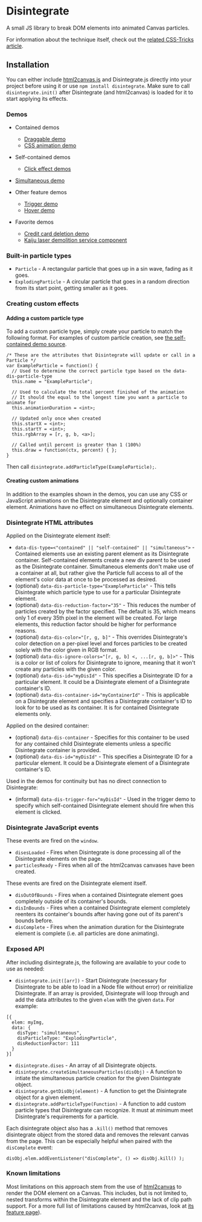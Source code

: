 # Disintegrate
A small JS library to break DOM elements into animated Canvas particles.

For information about the technique itself, check out the [related CSS-Tricks article](https://css-tricks.com/adding-particle-effects-to-dom-elements-with-canvas/).

## Installation

You can either include [html2canvas.js](https://github.com/niklasvh/html2canvas/releases) and Disintegrate.js directly into your project before using it or use `npm install disintegrate`. Make sure to call `disintegrate.init()` after Disintegrate (and html2canvas) is loaded for it to start applying its effects. 

### Demos

- Contained demos
	- [Draggable demo](https://zachsaucier.github.io/Disintegrate/disintegrate-draggable.html)
	- [CSS animation demo](https://zachsaucier.github.io/Disintegrate/disintegrate-contain.html)

- Self-contained demos
	- [Click effect demos](https://zachsaucier.github.io/Disintegrate/disintegrate-self-contained.html)

- [Simultaneous demo](https://zachsaucier.github.io/Disintegrate/disintegrate-simultaneous.html)

- Other feature demos
	- [Trigger demo](https://zachsaucier.github.io/Disintegrate/disintegrate-trigger.html)
	- [Hover demo](https://zachsaucier.github.io/Disintegrate/disintegrate-hover.html)

- Favorite demos
  - [Credit card deletion demo](https://codepen.io/Zeaklous/pen/OowezM)
  - [Kaiju laser demolition service component](https://codepen.io/ZachSaucier/pen/jOmNVaK)

### Built-in particle types

- `Particle` - A rectangular particle that goes up in a sin wave, fading as it goes.
- `ExplodingParticle` - A circular particle that goes in a random direction from its start point, getting smaller as it goes.

### Creating custom effects

#### Adding a custom particle type

To add a custom particle type, simply create your particle to match the following format. For examples of custom particle creation, see [the self-contained demo source](https://github.com/ZachSaucier/Disintegrate/blob/gh-pages/disintegrate-self-contained.html). 

```
/* These are the attributes that Disintegrate will update or call in a Particle */
var ExampleParticle = function() {
  // Used to determine the correct particle type based on the data-dis-particle-type
  this.name = "ExampleParticle";
  
  // Used to calculate the total percent finished of the animation
  // It should the equal to the longest time you want a particle to animate for
  this.animationDuration = <int>;

  // Updated only once when created
  this.startX = <int>;
  this.startY = <int>;
  this.rgbArray = [r, g, b, <a>];
  
  // Called until percent is greater than 1 (100%)
  this.draw = function(ctx, percent) { };
}
```

Then call `disintegrate.addParticleType(ExampleParticle);`.

#### Creating custom animations

In addition to the examples shown in the demos, you can use any CSS or JavaScript animations on the Disintegrate element and optionally container element. Animations have no effect on simultaneous Disintegrate elements.  

### Disintegrate HTML attributes

Applied on the Disintegrate element itself:

- `data-dis-type=<"contained" || "self-contained" || "simultaneous">` - Contained elements use an existing parent element as its Disintegrate container. Self-contained elements create a new div parent to be used as the Disintegrate container. Simultaneous elements don't make use of a container at all, but rather give the Particle full access to all of the element's color data at once to be processed as desired. 
- (optional) `data-dis-particle-type="ExampleParticle"` - This tells Disintegrate which particle type to use for a particular Disintegrate element. 
- (optional) `data-dis-reduction-factor="35"` - This reduces the number of particles created by the factor specified. The default is 35, which means only 1 of every 35th pixel in the element will be created. For large elements, this reduction factor should be higher for performance reasons. 
- (optional) `data-dis-color="[r, g, b]"` - This overrides Disintegrate's color detection on a per-pixel level and forces particles to be created solely with the color given in RGB format. 
- (optional) `data-dis-ignore-colors="[r, g, b] <, ...[r, g, b]>"` - This is a color or list of colors for Disintegrate to ignore, meaning that it won't create any particles with the given color. 
- (optional) `data-dis-id="myDisId"` - This specifies a Disintegrate ID for a particular element. It could be a Disintegrate element of a Disintegrate container's ID. 
- (optional) `data-dis-container-id="myContainerId"` - This is applicable on a Disintegrate element and specifies a Disintegrate container's ID to look for to be used as its container. It is for contained Disintegrate elements only. 

Applied on the desired container:

- (optional) `data-dis-container` - Specifies for this container to be used for any contained child Disintegrate elements unless a specific Disintegrate container is provided. 
- (optional) `data-dis-id="myDisId"` - This specifies a Disintegrate ID for a particular element. It could be a Disintegrate element of a Disintegrate container's ID. 

Used in the demos for continuity but has no direct connection to Disintegrate: 

- (informal) `data-dis-trigger-for="myDisId"` - Used in the trigger demo to specify which self-contained Disintegrate element should fire when this element is clicked. 

### Disintegrate JavaScript events

These events are fired on the `window`. 

- `disesLoaded` - Fires when Disintegrate is done processing all of the Disintegrate elements on the page. 
- `particlesReady` - Fires when all of the html2canvas canvases have been created. 

These events are fired on the Disintegrate element itself. 

- `disOutOfBounds` - Fires when a contained Disintegrate element goes completely outside of its container's bounds. 
- `disInBounds` - Fires when a contained Disintegrate element completely reenters its container's bounds after having gone out of its parent's bounds before. 
- `disComplete` - Fires when the animation duration for the Disintegrate element is complete (i.e. all particles are done animating). 

### Exposed API
After including disintegrate.js, the following are available to your code to use as needed:

- `disintegrate.init([arr])` - Start Disintegrate (necessary for Disintegrate to be able to load in a Node file without error) or reinitialize Disintegrate. If an array is provided, Disintegrate will loop through and add the data attributes to the given `elem` with the given `data`. For example:

```
[{
  elem: myImg,
  data: {
    disType: "simultaneous",
    disParticleType: "ExplodingParticle",
    disReductionFactor: 111
  }
}]
```

- `disintegrate.dises` - An array of all Disintegrate objects. 
- `disintegrate.createSimultaneousParticles(disObj)` - A function to intiate the simultaneous particle creation for the given Disintegrate object. 
- `disintegrate.getDisObj(element)` - A function to get the Disintegrate object for a given element.
- `disintegrate.addParticleType(Function)` - A function to add custom particle types that Disintegrate can recognize. It must at minimum meet Disintegrate's requirements for a particle. 

Each disintegrate object also has a `.kill()` method that removes disintegrate object from the stored data and removes the relevant canvas from the page. This can be especially helpful when paired with the `disComplete` event:

```
disObj.elem.addEventListener("disComplete", () => disObj.kill() );
```

### Known limitations

Most limitations on this approach stem from the use of [html2canvas](http://html2canvas.hertzen.com/) to render the DOM element on a Canvas. This includes, but is not limited to, nested transforms within the Disintegrate element and the lack of clip path support. For a more full list of limitations caused by html2canvas, look at [its feature page](http://html2canvas.hertzen.com/features/)). 	

